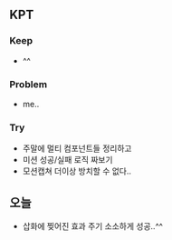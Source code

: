 ## KPT

### Keep

- ^^

### Problem

- me..

### Try

- 주말에 멀티 컴포넌트들 정리하고
- 미션 성공/실패 로직 짜보기
- 모션캡쳐 더이상 방치할 수 없다..

## 오늘
- 삽화에 찢어진 효과 주기 소소하게 성공..^^